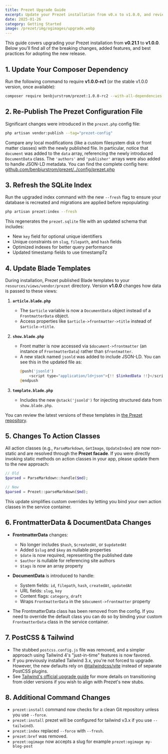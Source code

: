 ```yaml
---
title: Prezet Upgrade Guide
excerpt: Update your Prezet installation from v0.x to v1.0.0, and review important configuration changes, new classes, and updated Blade templates.
date: 2025-01-26
category: Getting Started
image: /prezet/img/ogimages/upgrade.webp
---
```


This guide covers upgrading your Prezet installation from **v0.21.1** to **v1.0.0**. Below you'll find all of the breaking changes, added features, and best practices for adopting the new release.

## 1. Update Your Composer Dependency

Run the following command to require **v1.0.0-rc1** (or the stable v1.0.0 version, once available):

```bash
composer require benbjurstrom/prezet:1.0.0-rc2 --with-all-dependencies
```

## 2. Re-Publish The Prezet Configuration File

Significant changes were introduced in the `prezet.php` config file:

```bash
php artisan vendor:publish --tag="prezet-config"
```

Compare any local modifications (like a custom filesystem disk or front matter classes) with the newly published file. In particular, notice that `document` was added to the `data` array, referencing the newly introduced `DocumentData` class. The `'authors'` and `'publisher'` arrays were also added to handle JSON-LD metadata. You can find the complete config here: [github.com/benbjurstrom/prezet/../config/prezet.php](https://github.com/benbjurstrom/prezet/blob/main/config/prezet.php)

## 3. Refresh the SQLite Index

Run the upgraded index command with the new `--fresh` flag to ensure your database is recreated and migrations are applied before repopulating:

```bash
php artisan prezet:index --fresh
```

This regenerates the `prezet.sqlite` file with an updated schema that includes:
- New `key` field for optional unique identifiers
- Unique constraints on `slug`, `filepath`, and `hash` fields
- Optimized indexes for better query performance
- Updated timestamp fields to use timestampTz

## 4. Update Blade Templates

During installation, Prezet published Blade templates to your `resources/views/vendor/prezet` directory. Version **v1.0.0** changes how data is passed to these views:

1. **`article.blade.php`**
    - The `$article` variable is now a `DocumentData` object instead of a `FrontmatterData` object.
    - Access properties like `$article->frontmatter->title` instead of `$article->title`.

2. **`show.blade.php`**
    - Front matter is now accessed via `$document->frontmatter` (an instance of `FrontmatterData`) rather than `$frontmatter`.
    - A new stack named `jsonld` was added to include JSON-LD. You can see this in the updated file as:
      ```php
      @push('jsonld')
          <script type="application/ld+json">{!! $linkedData !!}</script>
      @endpush
      ```
3. **`template.blade.php`**
    - Includes the new `@stack('jsonld')` for injecting structured data from `show.blade.php`.

You can review the latest versions of these templates in [the Prezet repository](https://github.com/benbjurstrom/prezet/blob/main/resources/views/components/).

## 5. Changes To Action Classes

All action classes (e.g., `ParseMarkdown`, `GetImage`, `UpdateIndex`) are now non-static and are resolved through the **Prezet facade**. If you were directly invoking static methods on action classes in your app, please update them to the new approach:

```php
// Old
$parsed = ParseMarkdown::handle($md);

// New
$parsed = Prezet::parseMarkdown($md);
```

This update simplifies custom overrides by letting you bind your own action classes in the service container.

## 6. FrontmatterData & DocumentData Changes

- **FrontmatterData** changes:
  - No longer includes `$hash`, `$createdAt`, or `$updatedAt`
  - Added `$slug` and `$key` as nullable properties
  - `$date` is now required, representing the published date
  - `$author` is nullable for referencing site authors
  - `$tags` is now an array property

- **DocumentData** is introduced to handle:
  - System fields: `id`, `filepath`, `hash`, `createdAt`, `updatedAt`
  - URL fields: `slug`, `key`
  - Content flags: `category`, `draft`
  - Wraps `FrontmatterData` in the `$document->frontmatter` property

- The FrontmatterData class has been removed from the config. If you need to override the default class you can do so by binding your custom `FrontmatterData` class in the service container.

## 7. PostCSS & Tailwind

- The stubbed `postcss.config.js` file was removed, and a simpler approach using Tailwind 4's "just-in-time" features is now favored.
- If you previously installed Tailwind 3.x, you're not forced to upgrade. However, the new defaults rely on [@tailwindcss/vite](https://www.npmjs.com/package/@tailwindcss/vite) instead of separate PostCSS plugins.
- See [Tailwind's official upgrade guide](https://tailwindcss.com/docs/upgrade-guide) for more details on transitioning from older versions if you wish to align with Prezet's new stubs.

## 8. Additional Command Changes
- `prezet:install` command now checks for a clean Git repository unless you use `--force`.
- `prezet:install` prezet will be configured for tailwind v3.x if you use `--tailwind3`.
- `prezet:index` replaced `--force` with `--fresh`.
- `prezet:bref` was removed.
- `prezet:ogimage` now accepts a slug for example `prezet:ogimage my-blog-post`
